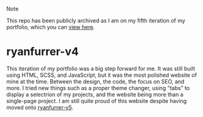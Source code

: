 > [!NOTE]
> This repo has been publicly archived as I am on my fifth iteration of my portfolio, which you can [view here](https://github.com/ryanfurrer/ryanfurrer-v5).
# ryanfurrer-v4
This iteration of my portfolio was a big step forward for me. It was still built using HTML, SCSS, and JavaScript, but it was the most polished website of mine at the time. Between the design, the code, the focus on SEO, and more. I tried new things such as a proper theme changer, using "tabs" to display a selectrion of my projects, and the website being more than a single-page project. I am still quite proud of this website despite having moved onto [ryanfurrer-v5](https://github.com/ryanfurrer/ryanfurrer-v5).
